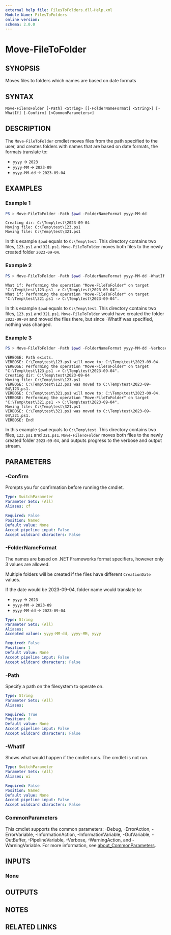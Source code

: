 ```yaml
---
external help file: FilesToFolders.dll-Help.xml
Module Name: FilesToFolders
online version:
schema: 2.0.0
---
```


# Move-FileToFolder

## SYNOPSIS
Moves files to folders which names are based on date formats

## SYNTAX

```
Move-FileToFolder [-Path] <String> [[-FolderNameFormat] <String>] [-WhatIf] [-Confirm] [<CommonParameters>]
```

## DESCRIPTION
The `Move-FileToFolder` cmdlet moves files from the path specified to the user, and creates folders with names that are based on date formats, the formats translate to:
- `yyyy` -> `2023`
- `yyyy-MM` -> `2023-09`
- `yyyy-MM-dd` -> `2023-09-04`.

## EXAMPLES

### Example 1
```powershell
PS > Move-FileToFolder -Path $pwd -FolderNameFormat yyyy-MM-dd
```
```Output
Creating dir: C:\Temp\test\2023-09-04
Moving file: C:\Temp\test\123.ps1
Moving file: C:\Temp\test\321.ps1
```

In this example `$pwd` equals to `C:\Temp\test`. This directory contains two files, `123.ps1` and `321.ps1`. `Move-FileToFolder` moves both files to the newly created folder `2023-09-04`.

### Example 2
```powershell
PS > Move-FileToFolder -Path $pwd -FolderNameFormat yyyy-MM-dd -WhatIf
```
```Output
What if: Performing the operation "Move-FileToFolder" on target "C:\Temp\test\123.ps1 -> C:\Temp\test\2023-09-04".
What if: Performing the operation "Move-FileToFolder" on target "C:\Temp\test\321.ps1 -> C:\Temp\test\2023-09-04".
```

In this example `$pwd` equals to `C:\Temp\test`. This directory contains two files, `123.ps1` and `321.ps1`. `Move-FileToFolder` would have created the folder `2023-09-04` and moved the files there, but since -WhatIf was specified, nothing was changed.

### Example 3
```powershell
PS > Move-FileToFolder -Path $pwd -FolderNameFormat yyyy-MM-dd -Verbose
```
```Output
VERBOSE: Path exists.
VERBOSE: C:\Temp\test\123.ps1 will move to: C:\Temp\test\2023-09-04.
VERBOSE: Performing the operation "Move-FileToFolder" on target "C:\Temp\test\123.ps1 -> C:\Temp\test\2023-09-04".
Creating dir: C:\Temp\test\2023-09-04
Moving file: C:\Temp\test\123.ps1
VERBOSE: C:\Temp\test\123.ps1 was moved to C:\Temp\test\2023-09-04\123.ps1.
VERBOSE: C:\Temp\test\321.ps1 will move to: C:\Temp\test\2023-09-04.
VERBOSE: Performing the operation "Move-FileToFolder" on target "C:\Temp\test\321.ps1 -> C:\Temp\test\2023-09-04".
Moving file: C:\Temp\test\321.ps1
VERBOSE: C:\Temp\test\321.ps1 was moved to C:\Temp\test\2023-09-04\321.ps1.
VERBOSE: End!
```

In this example `$pwd` equals to `C:\Temp\test`. This directory contains two files, `123.ps1` and `321.ps1`. `Move-FileToFolder` moves both files to the newly created folder `2023-09-04`, and outputs progress to the verbose and output stream.

## PARAMETERS

### -Confirm
Prompts you for confirmation before running the cmdlet.

```yaml
Type: SwitchParameter
Parameter Sets: (All)
Aliases: cf

Required: False
Position: Named
Default value: None
Accept pipeline input: False
Accept wildcard characters: False
```

### -FolderNameFormat
The names are based on .NET Frameworks format specifiers, however only 3 values are allowed.

Multiple folders will be created if the files have different `CreationDate` values.

If the date would be 2023-09-04, folder name would translate to:

- `yyyy` -> `2023`
- `yyyy-MM` -> `2023-09`
- `yyyy-MM-dd` -> `2023-09-04`.

```yaml
Type: String
Parameter Sets: (All)
Aliases:
Accepted values: yyyy-MM-dd, yyyy-MM, yyyy

Required: False
Position: 1
Default value: None
Accept pipeline input: False
Accept wildcard characters: False
```

### -Path
Specify a path on the filesystem to operate on.

```yaml
Type: String
Parameter Sets: (All)
Aliases:

Required: True
Position: 0
Default value: None
Accept pipeline input: False
Accept wildcard characters: False
```

### -WhatIf
Shows what would happen if the cmdlet runs.
The cmdlet is not run.

```yaml
Type: SwitchParameter
Parameter Sets: (All)
Aliases: wi

Required: False
Position: Named
Default value: None
Accept pipeline input: False
Accept wildcard characters: False
```

### CommonParameters
This cmdlet supports the common parameters: -Debug, -ErrorAction, -ErrorVariable, -InformationAction, -InformationVariable, -OutVariable, -OutBuffer, -PipelineVariable, -Verbose, -WarningAction, and -WarningVariable. For more information, see [about_CommonParameters](http://go.microsoft.com/fwlink/?LinkID=113216).

## INPUTS

### None

## OUTPUTS

## NOTES

## RELATED LINKS